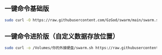 ## 一键命令基础版
   ```bash
sudo curl -O https://raw.githubusercontent.com/GzGod/swarm/main/swarm.sh && sudo chmod +x swarm.sh && ./swarm.sh
   ```
## 一键命令进阶版（自定义数据存放位置）
   ```bash
sudo curl -o /Volumes/你的外接硬盘/swarm.sh https://raw.githubusercontent.com/GzGod/swarm/main/swarm.sh && sudo chmod +x /Volumes/你的外接硬盘/swarm.sh && cd /Volumes/你的外接硬盘 && ./swarm.sh
   ```
